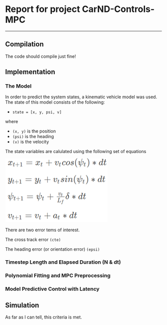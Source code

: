 # Report for project CarND-Controls-MPC

[//]: # (Image References)

[image1]: ./writeup_images/kinematic_eqs.png "Kinematic equations"
[image2]: ./writeup_images/cte_error.png "Cte error"
[image3]: ./writeup_images/orientation_error.png "Orientation error"


---

## Compilation

The code should compile just fine!

## Implementation

### The Model

In order to predict the system states, a kinematic vehicle model was used. The state of this model consists of the following:

* `state = [x, y, psi, v]`

where 

* `(x, y)` is the position
* `(psi)` is the heading
* `(v)` is the velocity

The state variables are calulated using the following set of equations

![alt text][image1]

There are two error tems of interest. 

The cross track error `(cte)`

The heading error (or orientation error) `(epsi)`

### Timestep Length and Elapsed Duration (N & dt)

### Polynomial Fitting and MPC Preprocessing

### Model Predictive Control with Latency

## Simulation

As far as I can tell, this criteria is met. 
